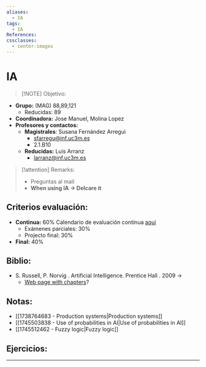 ```yaml
---
aliases:
  - IA
tags:
  - IA
References: 
cssclasses:
  - center-images
---
```

# IA

> [!NOTE] Objetivo: 
> 
+ **Grupo:** (MAG) 88,89,121
	+ Reducidas: 89
+ **Coordinadora:** Jose Manuel, Molina Lopez
+ **Profesores y contactos:** 
	+ **Magistrales**: Susana Fernández Arregui
		+ sfarregu@inf.uc3m.es
		+ 2.1.B10
	+ **Reducidas:** Luis Arranz
		+ larranz@inf.uc3m.es

> [!attention]  Remarks: 
>  + Preguntas al mail
>  + **When using IA → Delcare it**

## Criterios evaluación:
+ **Continua:** 60%
  Calendario de evaluación continua [aquí](https://aulaglobal.uc3m.es/pluginfile.php/7426894/mod_resource/content/5/Schedule-IA-2025.pdf)
	+ Exámenes parciales: 30%
	+ Projecto final: 30%
+ **Final:** 40%

## Biblio:
+ S. Russell, P. Norvig . Artificial Intelligence. Prentice Hall . 2009 → 
	+ [Web page with chapters](http://ir.juit.ac.in:8080/jspui/bitstream/123456789/10649/1/Artificial%20Intelligence-%20a%20modern%20approach%20by%20Stuart%20J.%20Russell.pdf)?


## Notas:
+ [[1738764683 - Production systems|Production systems]]
+ [[1745503838 - Use of probabilities in AI|Use of probabilities in AI]]
+ [[1745512462 - Fuzzy logic|Fuzzy logic]]
## Ejercicios:

***
